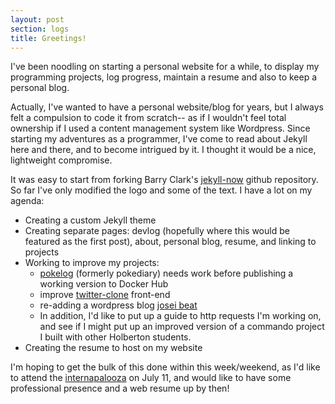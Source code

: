 ```yaml
---
layout: post
section: logs
title: Greetings!
---
```


I've been noodling on starting a personal website for a while, to display my programming projects, log progress, maintain a resume and also to keep a personal blog.

Actually, I've wanted to have a personal website/blog for years, but I always felt a compulsion to code it from scratch-- as if I wouldn't feel total ownership if I used a content management system like Wordpress. Since starting my adventures as a programmer, I've come to read about Jekyll here and there, and to become intrigued by it. I thought it would be a nice, lightweight compromise. 

It was easy to start from forking Barry Clark's [jekyll-now](https://github.com/barryclark/jekyll-now) github repository. So far I've only modified the logo and some of the text. I have a lot on my agenda:

* Creating a custom Jekyll theme
* Creating separate pages: devlog (hopefully where this would be featured as the first post), about, personal blog, resume, and linking to projects
* Working to improve my projects:
  * [pokelog](https://github.com/electrachong/pokelog) (formerly pokediary) needs work before publishing a working version to Docker Hub
  * improve [twitter-clone](http://jellycube.space/twitter-clone/index.php) front-end
  * re-adding a wordpress blog [josei beat](http://jellycube.space/josei-beat/)
  * In addition, I'd like to put up a guide to http requests I'm working on, and see if I might put up an improved version of a commando project I built with other Holberton students.
* Creating the resume to host on my website

I'm hoping to get the bulk of this done within this week/weekend, as I'd like to attend the [internapalooza](http://internapalooza.com) on July 11, and would like to have some professional presence and a web resume up by then!
